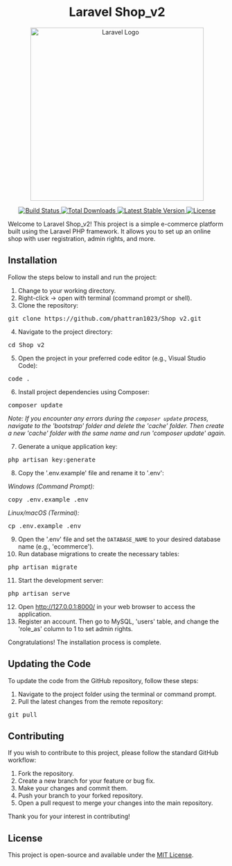 <h1 align="center">Laravel Shop_v2</h1>

<p align="center">
  <a href="https://laravel.com" target="_blank">
    <img src="https://raw.githubusercontent.com/laravel/art/master/logo-lockup/5%20SVG/2%20CMYK/1%20Full%20Color/laravel-logolockup-cmyk-red.svg" width="400" alt="Laravel Logo">
  </a>
</p>

<p align="center">
  <a href="https://github.com/laravel/framework/actions">
    <img src="https://github.com/laravel/framework/workflows/tests/badge.svg" alt="Build Status">
  </a>
  <a href="https://packagist.org/packages/laravel/framework">
    <img src="https://img.shields.io/packagist/dt/laravel/framework" alt="Total Downloads">
  </a>
  <a href="https://packagist.org/packages/laravel/framework">
    <img src="https://img.shields.io/packagist/v/laravel/framework" alt="Latest Stable Version">
  </a>
  <a href="https://packagist.org/packages/laravel/framework">
    <img src="https://img.shields.io/packagist/l/laravel/framework" alt="License">
  </a>
</p>

<p>Welcome to Laravel Shop_v2! This project is a simple e-commerce platform built using the Laravel PHP framework. It allows you to set up an online shop with user registration, admin rights, and more.</p>

<h2>Installation</h2>

<p>Follow the steps below to install and run the project:</p>

<ol>
  <li>Change to your working directory.</li>
  <li>Right-click -> open with terminal (command prompt or shell).</li>
  <li>Clone the repository:</li>
</ol>

<pre>
git clone https://github.com/phattran1023/Shop_v2.git
</pre>

<ol start="4">
  <li>Navigate to the project directory:</li>
</ol>

<pre>
cd Shop_v2
</pre>

<ol start="5">
  <li>Open the project in your preferred code editor (e.g., Visual Studio Code):</li>
</ol>

<pre>
code .
</pre>

<ol start="6">
  <li>Install project dependencies using Composer:</li>
</ol>

<pre>
composer update
</pre>

<p><em>Note: If you encounter any errors during the <code>composer update</code> process, navigate to the 'bootstrap' folder and delete the 'cache' folder. Then create a new 'cache' folder with the same name and run 'composer update' again.</em></p>

<ol start="7">
  <li>Generate a unique application key:</li>
</ol>

<pre>
php artisan key:generate
</pre>

<ol start="8">
  <li>Copy the '.env.example' file and rename it to '.env':</li>
</ol>

<p><em>Windows (Command Prompt):</em></p>

<pre>
copy .env.example .env
</pre>

<p><em>Linux/macOS (Terminal):</em></p>

<pre>
cp .env.example .env
</pre>

<ol start="9">
  <li>Open the '.env' file and set the <code>DATABASE_NAME</code> to your desired database name (e.g., 'ecommerce').</li>
  <li>Run database migrations to create the necessary tables:</li>
</ol>

<pre>
php artisan migrate
</pre>

<ol start="11">
  <li>Start the development server:</li>
</ol>

<pre>
php artisan serve
</pre>

<ol start="12">
  <li>Open <a href="http://127.0.0.1:8000/">http://127.0.0.1:8000/</a> in your web browser to access the application.</li>
  <li>Register an account. Then go to MySQL, 'users' table, and change the 'role_as' column to 1 to set admin rights.</li>
</ol>

<p>Congratulations! The installation process is complete.</p>

<h2>Updating the Code</h2>

<p>To update the code from the GitHub repository, follow these steps:</p>

<ol>
  <li>Navigate to the project folder using the terminal or command prompt.</li>
  <li>Pull the latest changes from the remote repository:</li>
</ol>

<pre>
git pull
</pre>

<h2>Contributing</h2>

<p>If you wish to contribute to this project, please follow the standard GitHub workflow:</p>

<ol>
  <li>Fork the repository.</li>
  <li>Create a new branch for your feature or bug fix.</li>
  <li>Make your changes and commit them.</li>
  <li>Push your branch to your forked repository.</li>
  <li>Open a pull request to merge your changes into the main repository.</li>
</ol>

<p>Thank you for your interest in contributing!</p>

<h2>License</h2>

<p>This project is open-source and available under the <a href="https://opensource.org/licenses/MIT">MIT License</a>.</p>
